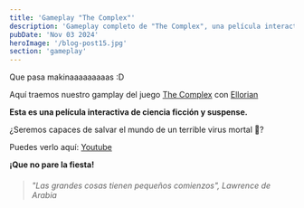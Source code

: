 ```yaml
---
title: 'Gameplay "The Complex"'
description: 'Gameplay completo de "The Complex", una película interactiva de ciencia ficción y suspense.'
pubDate: 'Nov 03 2024'
heroImage: '/blog-post15.jpg'
section: 'gameplay'
---
```


Que pasa makinaaaaaaaaas :D

Aquí traemos nuestro gamplay del juego <a href="https://store.steampowered.com/agecheck/app/1107790/" target="_blank">The Complex</a> con <a href="https://www.ellorian.es" target="_blank">Ellorian</a> 

**Esta es una película interactiva de ciencia ficción y suspense.**

¿Seremos capaces de salvar el mundo de un terrible virus mortal &#128126;?

Puedes verlo aquí:
<a href="https://www.youtube.com/watch?v=CY6UfqpcBuo" target="_blank">Youtube</a>


**¡Que no pare la fiesta!**

> ###### "Las grandes cosas tienen pequeños comienzos", Lawrence de Arabia
